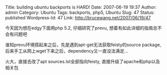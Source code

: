 Title: building ubuntu backports is HARD!
Date: 2007-06-19 19:37
Author: admin
Category: Ubuntu
Tags: backports, php5, Ubuntu
Slug: 47
Status: published
Wordpress-Id: 47
Link: http://brucewang.net/2007/06/19/47

今天因为想在edgy下面用php 5.2, 仔细研究了prevu,
想着有如此详细的指南总不会有问题吧

谁知prevu环境搭起来之后，先是遇到apt-get无法获取feisty的source package,
后来手工从网上wget下来之后，dependency又一直没法满足...

火大，直接去改了apt sources.lst全部指向feisty,
直接升级了apache和php以及相关包
